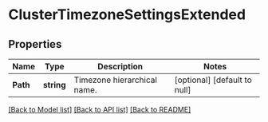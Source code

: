 # ClusterTimezoneSettingsExtended

## Properties
Name | Type | Description | Notes
------------ | ------------- | ------------- | -------------
**Path** | **string** | Timezone hierarchical name. | [optional] [default to null]

[[Back to Model list]](../README.md#documentation-for-models) [[Back to API list]](../README.md#documentation-for-api-endpoints) [[Back to README]](../README.md)



